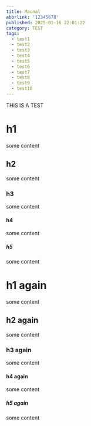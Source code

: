 ```yaml
---
title: Maunal
abbrlink: '12345678'
published: 2025-01-16 22:01:22
category: TEST
tags:
  - test1
  - test2
  - test3
  - test4
  - test5
  - test6
  - test7
  - test8
  - test9
  - test10
---
```


THIS IS A TEST

# h1
some content
## h2
some content
### h3
some content
#### h4
some content
##### h5
some content

# h1 again
some content
## h2 again
some content
### h3 again
some content
#### h4 again
some content
##### h5 again
some content